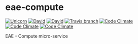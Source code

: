 # eae-compute
[![Unicorn](https://img.shields.io/badge/made-with_unicorns-ff69b4.svg?style=flat-square)](https://eae.doc.ic.ac.uk) [![David](https://img.shields.io/david/dsi-icl/eae-compute.svg?style=flat-square)](https://david-dm.org/dsi-icl/eae-compute) [![David](https://img.shields.io/david/dev/dsi-icl/eae-compute.svg?style=flat-square)](https://david-dm.org/dsi-icl/eae-compute) [![Travis branch](https://img.shields.io/travis/dsi-icl/eae-compute/master.svg?style=flat-square)](https://travis-ci.org/dsi-icl/eae-compute) [![Code Climate](https://img.shields.io/codeclimate/github/dsi-icl/eae-compute.svg?style=flat-square)](https://codeclimate.com/github/dsi-icl/eae-compute/code?sort=remediation_cost&sort_direction=asc) [![Code Climate](https://img.shields.io/codeclimate/coverage/github/dsi-icl/eae-compute.svg?style=flat-square)](https://codeclimate.com/repos/5970c25db05a95322600010f/settings/test_reporter) [![Code Climate](https://img.shields.io/codeclimate/issues/github/dsi-icl/eae-compute.svg?style=flat-square)](https://codeclimate.com/github/dsi-icl/eae-compute/issues)

EAE - Compute micro-service
